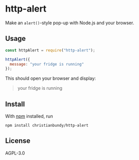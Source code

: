 # http-alert

Make an `alert()`-style pop-up with Node.js and your browser.

## Usage

```js
const httpAlert = require("http-alert");

httpAlert({
  message: "your fridge is running"
});
```

This should open your browser and display:

> your fridge is running

## Install

With [npm](https://npmjs.org/) installed, run

```shell
npm install christianbundy/http-alert
```

## License

AGPL-3.0
